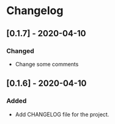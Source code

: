 # Changelog

## [0.1.7] - 2020-04-10
### Changed
- Change some comments


## [0.1.6] - 2020-04-10
### Added
- Add CHANGELOG file for the project.
